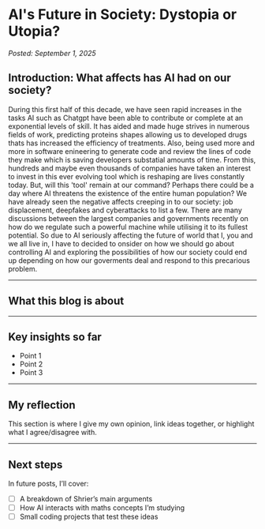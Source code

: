 # AI's Future in Society: Dystopia or Utopia?
*Posted: September 1, 2025*

## Introduction: What affects has AI had on our society?
During this first half of this decade, we have seen rapid increases in the tasks AI such as Chatgpt have been able to contribute or complete at an exponential levels of skill. It has aided and made huge strives in numerous fields of work, predicting proteins shapes allowing us to developed drugs thats has increased the efficiency of treatments. Also, being used more and more in software enineering to generate code and review the lines of code they make which is saving developers substatial amounts of time. From this, hundreds and maybe even thousands of companies have taken an interest to invest in this ever evolving tool which is reshaping are lives constantly today. But, will this 'tool' remain at our command? Perhaps there could be a day where AI threatens the existence of the entire human population? We have already seen the negative affects creeping in to our society: job displacement, deepfakes and cyberattacks to list a few. There are many discussions between the largest companies and governments recently on how do we regulate such a powerful machine while utilising it to its fullest potential. So due to AI seriously affecting the future of world that I, you and we all live in, I have to decided to onsider on how we should go about controlling AI and exploring the possibilities of how our society could end up depending on how our goverments deal and respond to this precarious problem.   


---

## What this blog is about


---

## Key insights so far
- Point 1
- Point 2
- Point 3

---

## My reflection
This section is where I give my own opinion, link ideas together, or highlight what I agree/disagree with.  

---

## Next steps
In future posts, I’ll cover:
- [ ] A breakdown of Shrier’s main arguments  
- [ ] How AI interacts with maths concepts I’m studying  
- [ ] Small coding projects that test these ideas  
